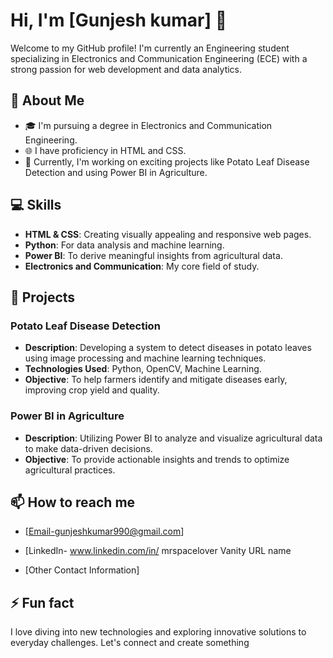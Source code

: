 # Hi, I'm [Gunjesh kumar] 👋

Welcome to my GitHub profile! I'm currently an Engineering student specializing in Electronics and Communication Engineering (ECE) with a strong passion for web development and data analytics.

## 🚀 About Me
- 🎓 I'm pursuing a degree in Electronics and Communication Engineering.
- 🌐 I have proficiency in HTML and CSS.
- 🌱 Currently, I'm working on exciting projects like Potato Leaf Disease Detection and using Power BI in Agriculture.

## 💻 Skills
- **HTML & CSS**: Creating visually appealing and responsive web pages.
- **Python**: For data analysis and machine learning.
- **Power BI**: To derive meaningful insights from agricultural data.
- **Electronics and Communication**: My core field of study.

## 🌱 Projects

### Potato Leaf Disease Detection
- **Description**: Developing a system to detect diseases in potato leaves using image processing and machine learning techniques.
- **Technologies Used**: Python, OpenCV, Machine Learning.
- **Objective**: To help farmers identify and mitigate diseases early, improving crop yield and quality.

### Power BI in Agriculture
- **Description**: Utilizing Power BI to analyze and visualize agricultural data to make data-driven decisions.
- **Objective**: To provide actionable insights and trends to optimize agricultural practices.

## 📫 How to reach me
- [Email-gunjeshkumar990@gmail.com]
- [LinkedIn- www.linkedin.com/in/
mrspacelover
Vanity URL name

- [Other Contact Information]

## ⚡ Fun fact
I love diving into new technologies and exploring innovative solutions to everyday challenges. Let's connect and create something 
